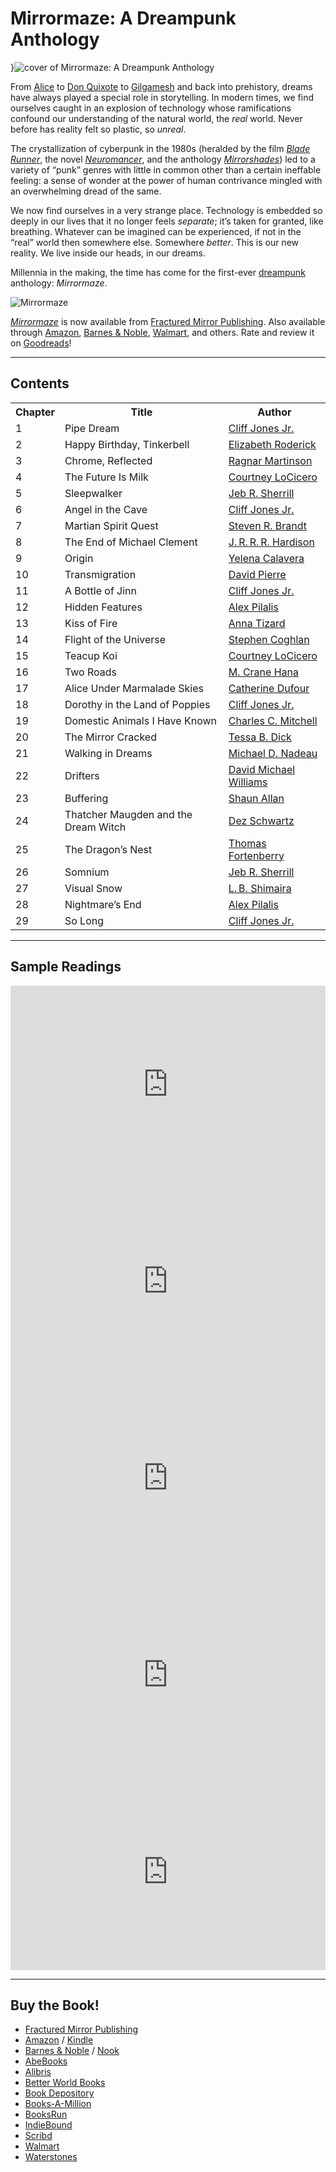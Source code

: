 # Mirrormaze: A Dreampunk Anthology

}![cover of Mirrormaze: A Dreampunk Anthology](covers/mirrormaze)

<p>From <a href="https://en.wikipedia.org/wiki/Alice%27s_Adventures_in_Wonderland" target="_blank">Alice</a> to <a href="https://en.wikipedia.org/wiki/Don_Quixote" target="_blank">Don Quixote</a> to <a href="https://en.wikipedia.org/wiki/Epic_of_Gilgamesh" target="_blank">Gilgamesh</a> and back into prehistory, dreams have always played a special role in storytelling. In modern times, we find ourselves caught in an explosion of technology whose ramifications confound our understanding of the natural world, the <em>real</em> world. Never before has reality felt so plastic, so <em>unreal</em>.</p>

<p>The crystallization of cyberpunk in the 1980s (heralded by the film <a href="https://en.wikipedia.org/wiki/Blade_Runner" target="_blank"><em>Blade Runner</em></a>, the novel <a href="https://en.wikipedia.org/wiki/Neuromancer" target="_blank"><em>Neuromancer</em></a>, and the anthology <a href="https://en.wikipedia.org/wiki/Mirrorshades" target="_blank"><em>Mirrorshades</em></a>) led to a variety of &ldquo;punk&rdquo; genres with little in common other than a certain ineffable feeling: a sense of wonder at the power of human contrivance mingled with an overwhelming dread of the same.</p>

<p>We now find ourselves in a very strange place. Technology is embedded so deeply in our lives that it no longer feels <em>separate</em>; it&rsquo;s taken for granted, like breathing. Whatever can be imagined can be experienced, if not in the &ldquo;real&rdquo; world then somewhere else. Somewhere <em>better</em>. This is our new reality. We live inside our heads, in our dreams.</p>

<p>Millennia in the making, the time has come for the first-ever <a href="/dreampunk">dreampunk</a> anthology: <em>Mirrormaze</em>.</p>

<img src="/media/mirrormaze-title-sunset.png" alt="Mirrormaze" class="zoomable center no-border space-after" />

<p><a href="/mirrormaze" title="Mirrormaze: A Dreampunk Anthology"><em>Mirrormaze</em></a> is now available from <a href="https://www.fracturedmirrorpublishing.com/product-page/mirrormaze-a-dreampunk-anthology" target="_blank">Fractured Mirror Publishing</a>. Also available through <a href="https://www.amazon.com/Mirrormaze-Dreampunk-Cliff-Jones-Jr/dp/1735217131" target="_blank">Amazon</a>, <a href="https://www.barnesandnoble.com/w/mirrormaze-cliff-jones/1138422743" target="_blank">Barnes &amp; Noble</a>, <a href="https://www.walmart.com/ip/Mirrormaze-A-Dreampunk-Anthology-Paperback-9781735217130/318621555" target="_blank">Walmart</a>, and others. Rate and review it on <a href="https://www.goodreads.com/book/show/55505086-mirrormaze" target="_blank">Goodreads</a>!</p>

---

## Contents

<div class="contain">
  <table class="dict-table" style="margin-top: 0;">
    <tr>
      <th>Chapter</th>
      <th>Title</th>
      <th>Author</th>
    </tr>
    <tr>
      <td class="dict-cell">1</td>
      <td class="dict-cell">Pipe Dream</td>
      <td class="dict-cell"><a href="https://cliffjonesjr.com/writing">Cliff Jones Jr.</a></td>
    </tr>
    <tr>
      <td class="dict-cell">2</td>
      <td class="dict-cell">Happy Birthday, Tinkerbell</td>
      <td class="dict-cell"><a href="/profiles/liz-roderick">Elizabeth Roderick</a></td>
    </tr>
    <tr>
      <td class="dict-cell">3</td>
      <td class="dict-cell">Chrome, Reflected</td>
      <td class="dict-cell"><a href="https://www.wattpad.com/user/ragnarmartinson" target="_blank">Ragnar Martinson</a></td>
    </tr>
    <tr>
      <td class="dict-cell">4</td>
      <td class="dict-cell">The Future Is Milk</td>
      <td class="dict-cell"><a href="/profiles/courtney-locicero">Courtney LoCicero</a></td>
    </tr>
    <tr>
      <td class="dict-cell">5</td>
      <td class="dict-cell">Sleepwalker</td>
      <td class="dict-cell"><a href="/profiles/jeb-r-sherrill">Jeb R. Sherrill</a></td>
    </tr>
    <tr>
      <td class="dict-cell">6</td>
      <td class="dict-cell">Angel in the Cave</td>
      <td class="dict-cell"><a href="https://cliffjonesjr.com/writing">Cliff Jones Jr.</a></td>
    </tr>
    <tr>
      <td class="dict-cell">7</td>
      <td class="dict-cell">Martian Spirit Quest</td>
      <td class="dict-cell"><a href="https://stevenrbrandt.com/" target="_blank">Steven R. Brandt</a></td>
    </tr>
    <tr>
      <td class="dict-cell">8</td>
      <td class="dict-cell">The End of Michael Clement</td>
      <td class="dict-cell"><a href="/profiles/jim-hardison">J.&thinsp;R.&thinsp;R.&thinsp;R. Hardison</a></td>
    </tr>
    <tr>
      <td class="dict-cell">9</td>
      <td class="dict-cell">Origin</td>
      <td class="dict-cell"><a href="/profiles/yelena-calavera">Yelena Calavera</a></td>
    </tr>
    <tr>
      <td class="dict-cell">10</td>
      <td class="dict-cell">Transmigration</td>
      <td class="dict-cell"><a href="https://david-pierre.com/" target="_blank">David Pierre</a></td>
    </tr>
    <tr>
      <td class="dict-cell">11</td>
      <td class="dict-cell">A Bottle of Jinn</td>
      <td class="dict-cell"><a href="https://cliffjonesjr.com/writing">Cliff Jones Jr.</a></td>
    </tr>
    <tr>
      <td class="dict-cell">12</td>
      <td class="dict-cell">Hidden Features</td>
      <td class="dict-cell"><a href="/profiles/alex-pilalis">Alex Pilalis</a></td>
    </tr>
    <tr>
      <td class="dict-cell">13</td>
      <td class="dict-cell">Kiss of Fire</td>
      <td class="dict-cell"><a href="https://twitter.com/AnnaTizard" target="_blank">Anna Tizard</a></td>
    </tr>
    <tr>
      <td class="dict-cell">14</td>
      <td class="dict-cell">Flight of the Universe</td>
      <td class="dict-cell"><a href="/profiles/stephen-coghlan">Stephen Coghlan</a></td>
    </tr>
    <tr>
      <td class="dict-cell">15</td>
      <td class="dict-cell">Teacup Koi</td>
      <td class="dict-cell"><a href="/profiles/courtney-locicero">Courtney LoCicero</a></td>
    </tr>
    <tr>
      <td class="dict-cell">16</td>
      <td class="dict-cell">Two Roads</td>
      <td class="dict-cell"><a href="https://www.cranehanabooks.com/" target="_blank">M. Crane Hana</a></td>
    </tr>
    <tr>
      <td class="dict-cell">17</td>
      <td class="dict-cell">Alice Under Marmalade Skies</td>
      <td class="dict-cell"><a href="https://kat.mecreant.org/" target="_blank">Catherine Dufour</a></td>
    </tr>
    <tr>
      <td class="dict-cell">18</td>
      <td class="dict-cell">Dorothy in the Land of Poppies</td>
      <td class="dict-cell"><a href="https://cliffjonesjr.com/writing">Cliff Jones Jr.</a></td>
    </tr>
    <tr>
      <td class="dict-cell">19</td>
      <td class="dict-cell">Domestic Animals I Have Known</td>
      <td class="dict-cell"><a href="/profiles/cameron-mitchell">Charles C. Mitchell</a></td>
    </tr>
    <tr>
      <td class="dict-cell">20</td>
      <td class="dict-cell">The Mirror Cracked</td>
      <td class="dict-cell"><a href="/profiles/tessa-b-dick">Tessa B. Dick</a></td>
    </tr>
    <tr>
      <td class="dict-cell">21</td>
      <td class="dict-cell">Walking in Dreams</td>
      <td class="dict-cell"><a href="https://karsisthebard.wordpress.com/" target="_blank">Michael D. Nadeau</a></td>
    </tr>
    <tr>
      <td class="dict-cell">22</td>
      <td class="dict-cell">Drifters</td>
      <td class="dict-cell"><a href="/profiles/david-michael-williams">David Michael Williams</a></td>
    </tr>
    <tr>
      <td class="dict-cell">23</td>
      <td class="dict-cell">Buffering</td>
      <td class="dict-cell"><a href="https://shaunallan.co.uk/" target="_blank">Shaun Allan</a></td>
    </tr>
    <tr>
      <td class="dict-cell">24</td>
      <td class="dict-cell">Thatcher Maugden and the Dream Witch</td>
      <td class="dict-cell"><a href="/profiles/dez-schwartz">Dez Schwartz</a></td>
    </tr>
    <tr>
      <td class="dict-cell">25</td>
      <td class="dict-cell">The Dragon&rsquo;s Nest</td>
      <td class="dict-cell"><a href="https://thomasfortenberry.net/" target="_blank">Thomas Fortenberry</a></td>
    </tr>
    <tr>
      <td class="dict-cell">26</td>
      <td class="dict-cell">Somnium</td>
      <td class="dict-cell"><a href="/profiles/jeb-r-sherrill">Jeb R. Sherrill</a></td>
    </tr>
    <tr>
      <td class="dict-cell">27</td>
      <td class="dict-cell">Visual Snow</td>
      <td class="dict-cell"><a href="http://www.shimaira.com/" target="_blank">L.&thinsp;B. Shimaira</a></td>
    </tr>
    <tr>
      <td class="dict-cell">28</td>
      <td class="dict-cell">Nightmare&rsquo;s End</td>
      <td class="dict-cell"><a href="/profiles/alex-pilalis">Alex Pilalis</a></td>
    </tr>
    <tr>
      <td class="dict-cell">29</td>
      <td class="dict-cell">So Long</td>
      <td class="dict-cell"><a href="https://cliffjonesjr.com/writing">Cliff Jones Jr.</a></td>
    </tr>
  </table>
</div>

---

## Sample Readings

<iframe src="https://www.youtube.com/embed/ANE0b_gYbeo?rel=0" title="YouTube video player" frameborder="0" allow="accelerometer; autoplay; clipboard-write; encrypted-media; gyroscope; picture-in-picture" allowfullscreen class="center space-after" style="height: 315px; max-width: 560px; width: 100%;"></iframe>

<iframe src="https://www.youtube.com/embed/Z0oAhYainSo?rel=0" title="YouTube video player" frameborder="0" allow="accelerometer; autoplay; clipboard-write; encrypted-media; gyroscope; picture-in-picture" allowfullscreen class="center space-after" style="height: 315px; max-width: 560px; width: 100%;"></iframe>

<iframe src="https://www.youtube.com/embed/QQ-xnum2fAg?rel=0" title="YouTube video player" frameborder="0" allow="accelerometer; autoplay; clipboard-write; encrypted-media; gyroscope; picture-in-picture" allowfullscreen class="center space-after" style="height: 315px; max-width: 560px; width: 100%;"></iframe>

<iframe src="https://www.youtube.com/embed/-Gy9SitXs70?rel=0" title="YouTube video player" frameborder="0" allow="accelerometer; autoplay; clipboard-write; encrypted-media; gyroscope; picture-in-picture" allowfullscreen class="center space-after" style="height: 315px; max-width: 560px; width: 100%;"></iframe>

<iframe src="https://www.youtube.com/embed/23jCWBuuQz4?rel=0" title="YouTube video player" frameborder="0" allow="accelerometer; autoplay; clipboard-write; encrypted-media; gyroscope; picture-in-picture" allowfullscreen class="center" style="height: 315px; max-width: 560px; width: 100%;"></iframe>

---

## Buy the Book!

<ul>
  <li><a href="https://www.fracturedmirrorpublishing.com/product-page/mirrormaze-a-dreampunk-anthology" target="_blank">Fractured Mirror Publishing</a></li>
  <li><a href="https://www.amazon.com/Mirrormaze-Dreampunk-Cliff-Jones-Jr/dp/1735217131" target="_blank">Amazon</a> / <a href="https://www.amazon.com/Mirrormaze-Dreampunk-Cliff-Jones-Jr-ebook/dp/B08KBH5CJ7" target="_blank">Kindle</a></li>
  <li><a href="https://www.barnesandnoble.com/w/mirrormaze-cliff-jones/1138422743" target="_blank">Barnes &amp; Noble</a> / <a href="https://www.barnesandnoble.com/w/mirrormaze-cliff-jones/1138422743?ean=9781735217147" target="_blank">Nook</a></li>
  <li><a href="https://www.abebooks.com/servlet/SearchResults?isbn=9781735217130" target="_blank">AbeBooks</a></li>
  <li><a href="https://www.alibris.com/booksearch?keyword=9781735217130" target="_blank">Alibris</a></li>
  <li><a href="https://www.betterworldbooks.com/search/results?q=9781735217130" target="_blank">Better World Books</a></li>
  <li><a href="https://www.bookdepository.com/Mirrormaze-Cliff-Jones/9781735217130" target="_blank">Book Depository</a></li>
  <li><a href="https://www.booksamillion.com/product/9781735217130" target="_blank">Books-A-Million</a></li>
  <li><a href="https://booksrun.com/textbooks/9781735217130-mirrormaze-a-dreampunk-anthology" target="_blank">BooksRun</a></li>
  <li><a href="https://www.indiebound.org/book/9781735217130" target="_blank">IndieBound</a></li>
  <li><a href="https://www.scribd.com/book/507042716/Mirrormaze-A-Dreampunk-Anthology" target="_blank">Scribd</a></li>
  <li><a href="https://www.walmart.com/ip/Mirrormaze-A-Dreampunk-Anthology-Paperback-9781735217130/318621555" target="_blank">Walmart</a></li>
  <li><a href="https://www.waterstones.com/book/mirrormaze/cliff-jones/9781735217130" target="_blank">Waterstones</a></li>
</ul>
